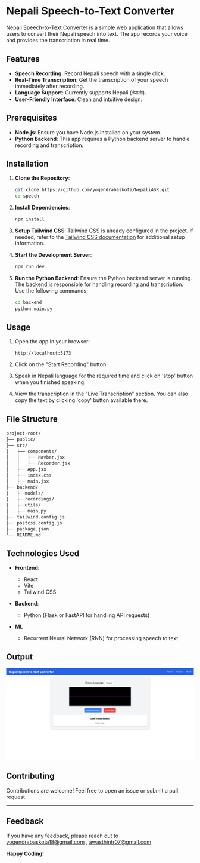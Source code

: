 # Nepali Speech-to-Text Converter

Nepali Speech-to-Text Converter is a simple web application that allows users to convert their Nepali speech into text. The app records your voice and provides the transcription in real time.

## Features
- **Speech Recording**: Record Nepali speech with a single click.
- **Real-Time Transcription**: Get the transcription of your speech immediately after recording.
- **Language Support**: Currently supports Nepali (नेपाली).
- **User-Friendly Interface**: Clean and intuitive design.

## Prerequisites
- **Node.js**: Ensure you have Node.js installed on your system.
- **Python Backend**: This app requires a Python backend server to handle recording and transcription.

## Installation

1. **Clone the Repository**:
   ```bash
   git clone https://github.com/yogendrabaskota/NepaliASR.git
   cd speech
   ```

2. **Install Dependencies**:
   ```bash
   npm install
   ```

3. **Setup Tailwind CSS**:
   Tailwind CSS is already configured in the project. If needed, refer to the [Tailwind CSS documentation](https://tailwindcss.com/docs/installation) for additional setup information.

4. **Start the Development Server**:
   ```bash
   npm run dev
   ```

5. **Run the Python Backend**:
   Ensure the Python backend server is running. The backend is responsible for handling recording and transcription. Use the following commands:
   ```bash
   cd backend
   python main.py
   ```

## Usage

1. Open the app in your browser:
   ```
   http://localhost:5173
   ```

2. Click on the "Start Recording" button.
3. Speak in Nepali language for the required time and click on 'stop' button when you finished speaking.
4. View the transcription in the "Live Transcription" section. You can also copy the text by clicking 'copy' button available there.

## File Structure
```
project-root/
├── public/
├── src/
│   ├── components/
│   │   ├── Navbar.jsx
│   │   ├── Recorder.jsx
│   ├── App.jsx
│   ├── index.css
│   ├── main.jsx
├── backend/
|   ├──models/
|   ├──recordings/
|   ├──utils/
│   ├── main.py
├── tailwind.config.js
├── postcss.config.js
├── package.json
└── README.md
```

## Technologies Used

- **Frontend**:
  - React
  - Vite
  - Tailwind CSS

- **Backend**:
  - Python (Flask or FastAPI for handling API requests)

- **ML**
  - Recurrent Neural Network (RNN) for processing speech to text

## Output

![App Screenshot](./speech/public/image.png)

## Contributing
Contributions are welcome! Feel free to open an issue or submit a pull request.


---

## Feedback
  If you have any feedback, please reach out to yogendrabaskota18@gmail.com , awasthintr07@gmail.com

**Happy Coding!**
